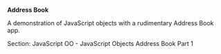 **Address Book**

A demonstration of JavaScript objects with a rudimentary Address Book app.

Section:  JavaScript OO - JavaScript Objects Address Book Part 1 
